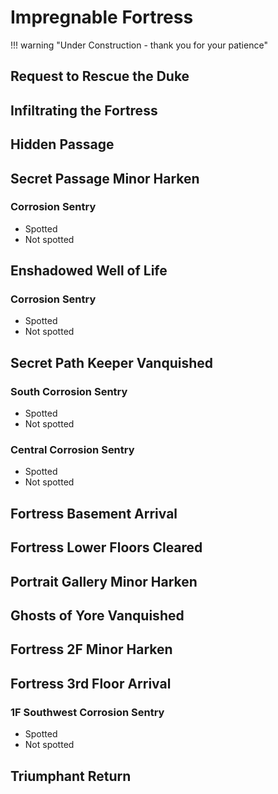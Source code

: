 # Impregnable Fortress

!!! warning "Under Construction - thank you for your patience"

## Request to Rescue the Duke

## Infiltrating the Fortress

## Hidden Passage

## Secret Passage Minor Harken

### Corrosion Sentry

* Spotted
* Not spotted

## Enshadowed Well of Life

### Corrosion Sentry

* Spotted
* Not spotted

## Secret Path Keeper Vanquished

### South Corrosion Sentry

* Spotted
* Not spotted

### Central Corrosion Sentry

* Spotted
* Not spotted

## Fortress Basement Arrival

## Fortress Lower Floors Cleared

## Portrait Gallery Minor Harken

## Ghosts of Yore Vanquished

## Fortress 2F Minor Harken

## Fortress 3rd Floor Arrival

### 1F Southwest Corrosion Sentry

* Spotted
* Not spotted

## Triumphant Return